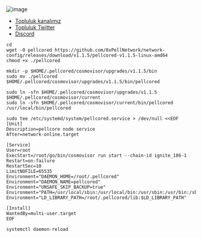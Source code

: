 


![image](https://github.com/user-attachments/assets/92f91289-34af-46ec-a9dc-54e45924d356)



 * [Topluluk kanalımız](https://t.me/corenodechat)<br>
 * [Topluluk Twitter](https://twitter.com/corenodeHQ)<br>
 * [Discord](https://discord.com/invite/0glabs)<br>


```
cd
wget -O pellcored https://github.com/0xPellNetwork/network-config/releases/download/v1.1.5/pellcored-v1.1.5-linux-amd64
chmod +x ./pellcored
```
```
mkdir -p $HOME/.pellcored/cosmovisor/upgrades/v1.1.5/bin
sudo mv ./pellcored $HOME/.pellcored/cosmovisor/upgrades/v1.1.5/bin/pellcored
```
```
sudo ln -sfn $HOME/.pellcored/cosmovisor/upgrades/v1.1.5 $HOME/.pellcored/cosmovisor/current
sudo ln -sfn $HOME/.pellcored/cosmovisor/current/bin/pellcored /usr/local/bin/pellcored
```

```
sudo tee /etc/systemd/system/pellcored.service > /dev/null <<EOF
[Unit]
Description=pellcore node service
After=network-online.target

[Service]
User=root
ExecStart=/root/go/bin/cosmovisor run start --chain-id ignite_186-1
Restart=on-failure
RestartSec=10
LimitNOFILE=65535
Environment="DAEMON_HOME=/root/.pellcored"
Environment="DAEMON_NAME=pellcored"
Environment="UNSAFE_SKIP_BACKUP=true"
Environment="PATH=/usr/local/sbin:/usr/local/bin:/usr/sbin:/usr/bin:/sbin:/bin:/usr/games:/usr/local/games:/snap/bin:/root/.pellcored/cosmovisor/current/bin"
Environment="LD_LIBRARY_PATH=/root/.pellcored/lib:$LD_LIBRARY_PATH"

[Install]
WantedBy=multi-user.target
EOF
```
```
systemctl daemon-reload
```
